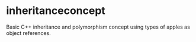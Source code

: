# inheritanceconcept
Basic C++ inheritance and polymorphism concept using types of apples as object references.
